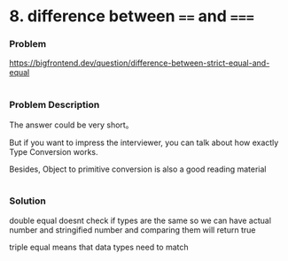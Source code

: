 # 8. difference between `==` and `===`

### Problem

https://bigfrontend.dev/question/difference-between-strict-equal-and-equal

#

### Problem Description

The answer could be very short。

But if you want to impress the interviewer, you can talk about how exactly Type Conversion works.

Besides, Object to primitive conversion is also a good reading material

#

### Solution

double equal doesnt check if types are the same so we can have actual number and stringified number and comparing them will return true

triple equal means that data types need to match

